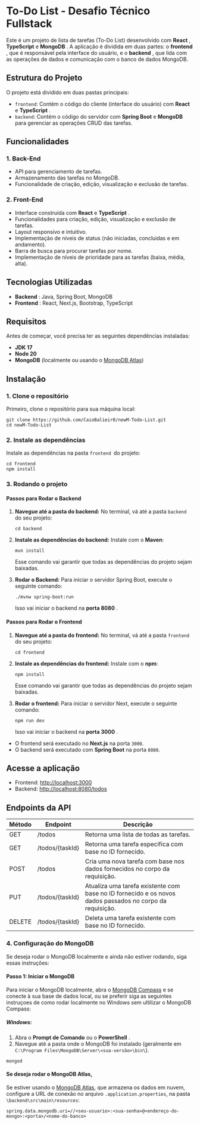 # To-Do List - Desafio Técnico Fullstack

Este é um projeto de lista de tarefas (To-Do List) desenvolvido com **React** , **TypeScript** e **MongoDB** . A aplicação é dividida em duas partes: o **frontend** , que é responsável pela interface do usuário, e o **backend** , que lida com as operações de dados e comunicação com o banco de dados MongoDB.

## Estrutura do Projeto

O projeto está dividido em duas pastas principais:

- `frontend`: Contém o código do cliente (interface do usuário) com **React** e **TypeScript** .
- `backend`: Contém o código do servidor com **Spring Boot** e **MongoDB** para gerenciar as operações CRUD das tarefas.

## Funcionalidades

### 1. **Back-End**

- API para gerenciamento de tarefas.
- Armazenamento das tarefas no MongoDB.
- Funcionalidade de criação, edição, visualização e exclusão de tarefas.

### 2. **Front-End**

- Interface construída com **React** e **TypeScript** .
- Funcionalidades para criação, edição, visualização e exclusão de tarefas.
- Layout responsivo e intuitivo.
- Implementação de níveis de status (não iniciadas, concluidas e em andamento).
- Barra de busca para procurar tarefas por nome.
- Implementação de níveis de prioridade para as tarefas (baixa, média, alta).

## Tecnologias Utilizadas

- **Backend** : Java, Spring Boot, MongoDB
- **Frontend** : React, Next.js, Bootstrap, TypeScript

## Requisitos

Antes de começar, você precisa ter as seguintes dependências instaladas:

- **JDK** **17**
- **Node 20**
- **MongoDB** (localmente ou usando o [MongoDB Atlas](https://www.mongodb.com/cloud/atlas))

## Instalação

### 1. **Clone o repositório**

Primeiro, clone o repositório para sua máquina local:

```
git clone https://github.com/CaioBalieir0/newM-Todo-List.git
cd newM-Todo-List
```

### 2. **Instale as dependências**

Instale as dependências na pasta `frontend `do projeto:

```
cd frontend
npm install
```

### 3. **Rodando o projeto**

#### Passos para Rodar o Backend

1. **Navegue até a pasta do backend:**
   No terminal, vá até a pasta `backend` do seu projeto:

   ```
   cd backend
   ```

2. **Instale as dependências do backend:**
   Instale com o **Maven**:

   ```
   mvn install
   ```

   Esse comando vai garantir que todas as dependências do projeto sejam baixadas.

3. **Rodar o Backend:**
   Para iniciar o servidor Spring Boot, execute o seguinte comando:

   ```
   ./mvnw spring-boot:run
   ```

   Isso vai iniciar o backend na **porta 8080** .

#### Passos para Rodar o Frontend

1. **Navegue até a pasta do frontend:**
   No terminal, vá até a pasta `frontend` do seu projeto:

   ```
   cd frontend
   ```

2. **Instale as dependências do frontend:**
   Instale com o **npm**:

   ```
   npm install
   ```

   Esse comando vai garantir que todas as dependências do projeto sejam baixadas.

3. **Rodar o frontend:**
   Para iniciar o servidor Next, execute o seguinte comando:

   ```
   npm run dev
   ```

   Isso vai iniciar o backend na **porta 3000** .

- O frontend será executado no **Next.js** na porta `3000`.
- O backend será executado com **Spring Boot** na porta `8080`.

## Acesse a aplicação

- Frontend: [http://localhost:3000](http://localhost/3000)
- Backend: [http://localhost:8080/todos](http://localhost:8080/)

## Endpoints da API

| Método | Endpoint        | Descrição                                                                                                |
| ------ | --------------- | -------------------------------------------------------------------------------------------------------- |
| GET    | /todos          | Retorna uma lista de todas as tarefas.                                                                   |
| GET    | /todos/{taskId} | Retorna uma tarefa específica com base no ID fornecido.                                                  |
| POST   | /todos          | Cria uma nova tarefa com base nos dados fornecidos no corpo da requisição.                               |
| PUT    | /todos/{taskId} | Atualiza uma tarefa existente com base no ID fornecido e os novos dados passados no corpo da requisição. |
| DELETE | /todos/{taskId} | Deleta uma tarefa existente com base no ID fornecido.                                                    |

### 4. **Configuração do MongoDB**

Se deseja rodar o MongoDB localmente e ainda não estiver rodando, siga essas instruções:

#### Passo 1: Iniciar o MongoDB

Para iniciar o MongoDB localmente, abra o [MongoDB Compass](https://www.mongodb.com/products/tools/compass) e se conecte à sua base de dados local, ou se preferir siga as seguintes instruçoes de como rodar localmente no Windows sem ultilizar o MongoDB Compass:

##### **Windows:**

1. Abra o **Prompt de Comando** ou o **PowerShell** .
2. Navegue até a pasta onde o MongoDB foi instalado (geralmente em `C:\Program Files\MongoDB\Server\<sua-versão>\bin\`).

```
mongod
```

#### Se deseja rodar o MongoDB Atlas,

Se estiver usando o [MongoDB Atlas](https://www.mongodb.com/cloud/atlas), que armazena os dados em nuvem, configure a URL de conexão no arquivo `.application.properties`, na pasta `\backend\src\main\resources`:

```
spring.data.mongodb.uri=//<seu-usuario>:<sua-senha>@<endereço-do-mongo>:<porta>/<nome-do-banco>

```
